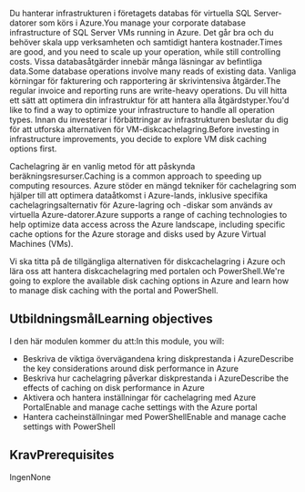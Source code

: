 <span data-ttu-id="c4ad4-101">Du hanterar infrastrukturen i företagets databas för virtuella SQL Server-datorer som körs i Azure.</span><span class="sxs-lookup"><span data-stu-id="c4ad4-101">You manage your corporate database infrastructure of SQL Server VMs running in Azure.</span></span> <span data-ttu-id="c4ad4-102">Det går bra och du behöver skala upp verksamheten och samtidigt hantera kostnader.</span><span class="sxs-lookup"><span data-stu-id="c4ad4-102">Times are good, and you need to scale up your operation, while still controlling costs.</span></span> <span data-ttu-id="c4ad4-103">Vissa databasåtgärder innebär många läsningar av befintliga data.</span><span class="sxs-lookup"><span data-stu-id="c4ad4-103">Some database operations involve many reads of existing data.</span></span> <span data-ttu-id="c4ad4-104">Vanliga körningar för fakturering och rapportering är skrivintensiva åtgärder.</span><span class="sxs-lookup"><span data-stu-id="c4ad4-104">The regular invoice and reporting runs are write-heavy operations.</span></span> <span data-ttu-id="c4ad4-105">Du vill hitta ett sätt att optimera din infrastruktur för att hantera alla åtgärdstyper.</span><span class="sxs-lookup"><span data-stu-id="c4ad4-105">You'd like to find a way to optimize your infrastructure to handle all operation types.</span></span> <span data-ttu-id="c4ad4-106">Innan du investerar i förbättringar av infrastrukturen beslutar du dig för att utforska alternativen för VM-diskcachelagring.</span><span class="sxs-lookup"><span data-stu-id="c4ad4-106">Before investing in infrastructure improvements, you decide to explore VM disk caching options first.</span></span>

<span data-ttu-id="c4ad4-107">Cachelagring är en vanlig metod för att påskynda beräkningsresurser.</span><span class="sxs-lookup"><span data-stu-id="c4ad4-107">Caching is a common approach to speeding up computing resources.</span></span> <span data-ttu-id="c4ad4-108">Azure stöder en mängd tekniker för cachelagring som hjälper till att optimera dataåtkomst i Azure-lands, inklusive specifika cachelagringsalternativ för Azure-lagring och -diskar som används av virtuella Azure-datorer.</span><span class="sxs-lookup"><span data-stu-id="c4ad4-108">Azure supports a range of caching technologies to help optimize data access across the Azure landscape, including specific cache options for the Azure storage and disks used by Azure Virtual Machines (VMs).</span></span>

<span data-ttu-id="c4ad4-109">Vi ska titta på de tillgängliga alternativen för diskcachelagring i Azure och lära oss att hantera diskcachelagring med portalen och PowerShell.</span><span class="sxs-lookup"><span data-stu-id="c4ad4-109">We're going to explore the available disk caching options in Azure and learn how to manage disk caching with the portal and PowerShell.</span></span>

## <a name="learning-objectives"></a><span data-ttu-id="c4ad4-110">Utbildningsmål</span><span class="sxs-lookup"><span data-stu-id="c4ad4-110">Learning objectives</span></span>

<span data-ttu-id="c4ad4-111">I den här modulen kommer du att:</span><span class="sxs-lookup"><span data-stu-id="c4ad4-111">In this module, you will:</span></span>

- <span data-ttu-id="c4ad4-112">Beskriva de viktiga övervägandena kring diskprestanda i Azure</span><span class="sxs-lookup"><span data-stu-id="c4ad4-112">Describe the key considerations around disk performance in Azure</span></span>
- <span data-ttu-id="c4ad4-113">Beskriva hur cachelagring påverkar diskprestanda i Azure</span><span class="sxs-lookup"><span data-stu-id="c4ad4-113">Describe the effects of caching on disk performance in Azure</span></span>
- <span data-ttu-id="c4ad4-114">Aktivera och hantera inställningar för cachelagring med Azure Portal</span><span class="sxs-lookup"><span data-stu-id="c4ad4-114">Enable and manage cache settings with the Azure portal</span></span>
- <span data-ttu-id="c4ad4-115">Hantera cacheinställningar med PowerShell</span><span class="sxs-lookup"><span data-stu-id="c4ad4-115">Enable and manage cache settings with PowerShell</span></span>

## <a name="prerequisites"></a><span data-ttu-id="c4ad4-116">Krav</span><span class="sxs-lookup"><span data-stu-id="c4ad4-116">Prerequisites</span></span>  

<span data-ttu-id="c4ad4-117">Ingen</span><span class="sxs-lookup"><span data-stu-id="c4ad4-117">None</span></span>